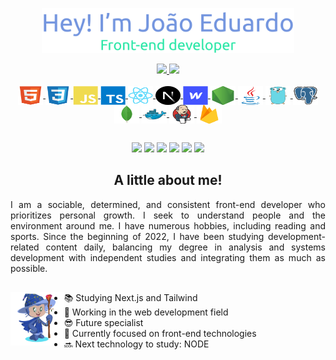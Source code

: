 <p align="center">
  <a href="https://github.com/Joao-Eduardo-AJ">
    <img width="80%" alt="Hi! My name is João Eduardo" src="./Imagens/joao.png"/>
  </a>
</p>

<div align="center">
  <a href="https://github.com/Joao-Eduardo-AJ">
  <img height="165em" src="https://github-readme-stats.vercel.app/api?username=Joao-Eduardo-AJ&theme=blueberry"/>
  <img height="165em" src="https://github-readme-stats.vercel.app/api/top-langs/?username=Joao-Eduardo-AJ&layout=compact&langs_count=7&theme=blueberry"/>
</div>

<div style="display: inline_block" align="center"><br>
  <img align="center" alt="João-HTML" height="30" width="40" src="https://raw.githubusercontent.com/devicons/devicon/master/icons/html5/html5-original.svg">
  <img align="center" alt="João-CSS" height="30" width="40" src="https://raw.githubusercontent.com/devicons/devicon/master/icons/css3/css3-original.svg">
  <img align="center" alt="João-Js" height="30" width="40" src="https://raw.githubusercontent.com/devicons/devicon/master/icons/javascript/javascript-plain.svg">
  <img align="center" alt="João-Ts" height="30" width="40" src="https://raw.githubusercontent.com/devicons/devicon/master/icons/typescript/typescript-plain.svg">
  <img align="center" alt="João-React" height="30" width="40" src="https://raw.githubusercontent.com/devicons/devicon/master/icons/react/react-original.svg">
  <img align="center" alt="João-Next" height="30" width="40" src="https://raw.githubusercontent.com/devicons/devicon/master/icons/nextjs/nextjs-original.svg">
  <img align="center" alt="João-Webflow" height="30" width="40" src="https://raw.githubusercontent.com/devicons/devicon/master/icons/webflow/webflow-original.svg">
  <img align="center" alt="João-Nodejs" height="30" width="40" src="https://raw.githubusercontent.com/devicons/devicon/master/icons/nodejs/nodejs-original.svg">
  <img align="center" alt="João-Java" height="30" width="40" src="https://raw.githubusercontent.com/devicons/devicon/master/icons/java/java-original.svg">
  <img align="center" alt="João-GO" height="30" width="40" src="https://raw.githubusercontent.com/devicons/devicon/master/icons/go/go-original.svg">
  <img align="center" alt="João-PostgreSql" height="30" width="40" src="https://raw.githubusercontent.com/devicons/devicon/master/icons/postgresql/postgresql-original.svg">
  <img align="center" alt="João-Mongodb" height="30" width="40" src="https://raw.githubusercontent.com/devicons/devicon/master/icons/mongodb/mongodb-original.svg">
  <img align="center" alt="João-Docker" height="30" width="40" src="https://raw.githubusercontent.com/devicons/devicon/master/icons/docker/docker-original.svg">
  <img align="center" alt="João-Jenkins" height="30" width="40" src="https://raw.githubusercontent.com/devicons/devicon/master/icons/jenkins/jenkins-original.svg">
  <img align="center" alt="João-Firebase" height="30" width="40" src="https://raw.githubusercontent.com/devicons/devicon/master/icons/firebase/firebase-original.svg">
  
  ##
 
<div>

  <a href="https://www.linkedin.com/in/joao-eduardo-2000s/" target="_blank"><img src="https://img.shields.io/badge/-LinkedIn-%230077B5?style=for-the-badge&logo=linkedin&logoColor=white" target="_blank"></a> 
  <a href = "https://wa.me/5551999459277"><img src="https://img.shields.io/badge/WhatsApp-25D366?style=for-the-badge&logo=whatsapp&logoColor=white" target="_blank"></a>
  <a href="https://www.instagram.com/ed.amoriim/" target="_blank"><img src="https://img.shields.io/badge/-Instagram-%23E4405F?style=for-the-badge&logo=instagram&logoColor=white" target="_blank"></a>
  <a href="https://discord.gg/430751947281137665" target="_blank"><img src="https://img.shields.io/badge/Discord-7289DA?style=for-the-badge&logo=discord&logoColor=white" target="_blank"></a> 
  <a href = "mailto:joaoeduaj@gmail.com"><img src="https://img.shields.io/badge/-Gmail-%23333?style=for-the-badge&logo=gmail&logoColor=white" target="_blank"></a>
  <a href="" target="_blank"><img src="https://img.shields.io/badge/Portfolio-%23000000.svg?style=for-the-badge&logo=firefox&logoColor=#FF7139" target="_blank"></a>

</div>

## A little about me!

<div>
<p align="justify">I am a sociable, determined, and consistent front-end developer who prioritizes personal growth. I seek to understand people and the environment around me. I have numerous hobbies, including reading and sports. Since the beginning of 2022, I have been studying development-related content daily, balancing my degree in analysis and systems development with independent studies and integrating them as much as possible.</p> 
 </div>
  
  
##
<img width="17%" alt="octocat" src="./Imagens/octocat.png" align="left">
<div align="left">
  <ul> 
    <li>📚 Studying Next.js and Tailwind</li>
    <li>💼 Working in the web development field</li>
    <li>😎 Future specialist</li>
    <li>🎨 Currently focused on front-end technologies</li>
    <li>🔜 Next technology to study: NODE</li>
  </ul>
</div>
